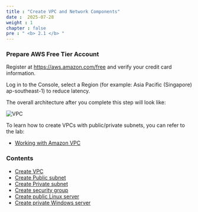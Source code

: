```yaml
---
title : "Create VPC and Network Components"
date :  2025-07-28
weight : 1 
chapter : false
pre : " <b> 2.1 </b> "
---
```

### Prepare AWS Free Tier Account
Register at https://aws.amazon.com/free and verify your credit card information.

Log in to the Console, select a Region (for example: Asia Pacific (Singapore) ap-southeast-1) to reduce latency.

The overall architecture after you complete this step will look like:

![VPC](/images/arc-01.png)

To learn how to create VPCs with public/private subnets, you can refer to the lab:
  - [Working with Amazon VPC](https://000003.awsstudygroup.com/vi/) 



### Contents
  - [Create VPC](2.1.1-createvpc/)
  - [Create Public subnet](2.1.2-createpublicsubnet/)
  - [Create Private subnet](2.1.3-createprivatesubnet/)
  - [Create security group](2.1.4-createsecgroup/)
  - [Create public Linux server](2.1.5-createec2linux/)
  - [Create private Windows server](2.1.6-createec2windows/)